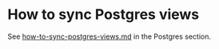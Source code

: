 # How to sync Postgres views

See [how-to-sync-postgres-views.md](../postgres/how-to-sync-postgres-views.md "mention") in the Postgres section.
